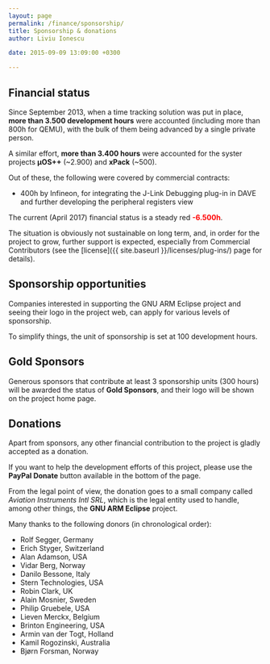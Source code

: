 ```yaml
---
layout: page
permalink: /finance/sponsorship/
title: Sponsorship & donations
author: Liviu Ionescu

date: 2015-09-09 13:09:00 +0300

---
```


## Financial status

Since September 2013, when a time tracking solution was put in place, **more than 3.500 development hours** were accounted (including more than 800h for QEMU), with the bulk of them being advanced by a single private person.

A similar effort, **more than 3.400 hours** were accounted for the syster projects **µOS++** (~2.900) and **xPack** (~500).

Out of these, the following were covered by commercial contracts:

* 400h by Infineon, for integrating the J-Link Debugging plug-in in DAVE and further developing the peripheral registers view

The current (April 2017) financial status is a steady red <span style="color: red">**-6.500h**</span>.

The situation is obviously not sustainable on long term, and, in order for the project to grow, further support is expected, especially from Commercial Contributors (see the [license]({{ site.baseurl }}/licenses/plug-ins/) page for details).

## Sponsorship opportunities

Companies interested in supporting the GNU ARM Eclipse project and seeing their logo in the project web, can apply for various levels of sponsorship.

To simplify things, the unit of sponsorship is set at 100 development hours.

## Gold Sponsors

Generous sponsors that contribute at least 3 sponsorship units (300 hours) will be awarded the status of **Gold Sponsors**, and their logo will be shown on the project home page.

## Donations

Apart from sponsors, any other financial contribution to the project is gladly accepted as a donation.

If you want to help the development efforts of this project, please use the **PayPal Donate** button available in the bottom of the page.

From the legal point of view, the donation goes to a small company called _Aviation Instruments Intl SRL_, which is the legal entity used to handle, among other things, the **GNU ARM Eclipse** project.

Many thanks to the following donors (in chronological order):

* Rolf Segger, Germany
* Erich Styger, Switzerland
* Alan Adamson, USA
* Vidar Berg, Norway
* Danilo Bessone, Italy
* Stern Technologies, USA
* Robin Clark, UK
* Alain Mosnier, Sweden
* Philip Gruebele, USA
* Lieven Merckx, Belgium
* Brinton Engineering, USA
* Armin van der Togt, Holland
* Kamil Rogozinski, Australia
* Bjørn Forsman, Norway
